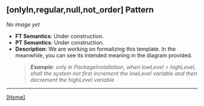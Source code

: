 ## [onlyIn,regular,null,not_order] Pattern
_No image yet_
 * **FT Semantics**: Under construction.
 * **PT Semantics**: Under construction.
 * **Description**: We are working on formalizing this template. In the meanwhile, you can see its intended meaning in the diagram provided.
   > **_Example_**: _only in PackageInstallation,  when lowLevel > highLevel, shall the system    not first  increment the lowLevel variable and then  decrement the highLevel variable_   
***
[[Home]](../semantics.md)